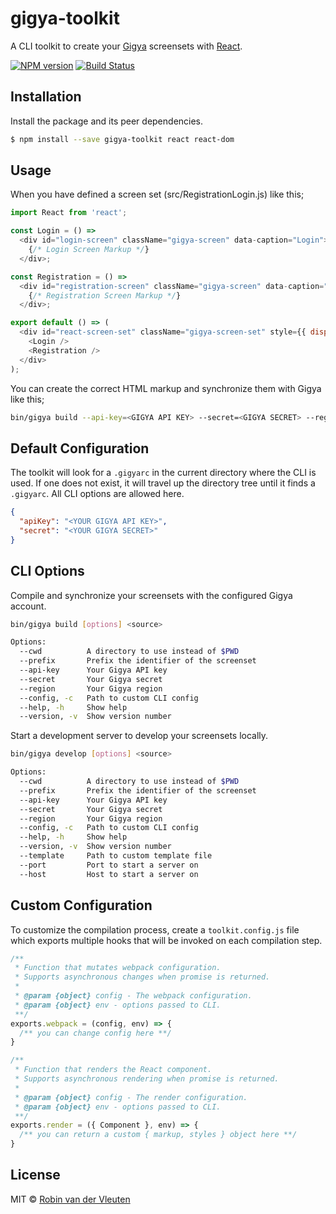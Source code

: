 # gigya-toolkit

A CLI toolkit to create your [Gigya](https://www.gigya.com) screensets with [React](https://reactjs.org/).

[![NPM version](https://img.shields.io/npm/v/gigya-toolkit.svg)](https://www.npmjs.com/package/gigya-toolkit)
[![Build Status](https://travis-ci.org/robinvdvleuten/gigya-toolkit.svg?branch=master)](https://travis-ci.org/robinvdvleuten/gigya-toolkit)

## Installation

Install the package and its peer dependencies.

```bash
$ npm install --save gigya-toolkit react react-dom
```

## Usage

When you have defined a screen set (src/RegistrationLogin.js) like this;

```js
import React from 'react';

const Login = () =>
  <div id="login-screen" className="gigya-screen" data-caption="Login">
    {/* Login Screen Markup */}
  </div>;

const Registration = () =>
  <div id="registration-screen" className="gigya-screen" data-caption="Register">
    {/* Registration Screen Markup */}
  </div>;

export default () => (
  <div id="react-screen-set" className="gigya-screen-set" style={{ display: 'none' }}>
    <Login />
    <Registration />
  </div>
);
```

You can create the correct HTML markup and synchronize them with Gigya like this;

```bash
bin/gigya build --api-key=<GIGYA API KEY> --secret=<GIGYA SECRET> --region=<GIGYA DATACENTER> src
```

## Default Configuration

The toolkit will look for a `.gigyarc` in the current directory where the CLI is used. If one does not exist, it will travel up the directory tree until it finds a `.gigyarc`. All CLI options are allowed here.

```json
{
  "apiKey": "<YOUR GIGYA API KEY>",
  "secret": "<YOUR GIGYA SECRET>"
}
```

## CLI Options

Compile and synchronize your screensets with the configured Gigya account.

```bash
bin/gigya build [options] <source>

Options:
  --cwd          A directory to use instead of $PWD
  --prefix       Prefix the identifier of the screenset
  --api-key      Your Gigya API key                                    [string]
  --secret       Your Gigya secret                                     [string]
  --region       Your Gigya region                                     [string]
  --config, -c   Path to custom CLI config                             [string]
  --help, -h     Show help                                             [boolean]
  --version, -v  Show version number                                   [boolean]
```

Start a development server to develop your screensets locally.

```bash
bin/gigya develop [options] <source>

Options:
  --cwd          A directory to use instead of $PWD
  --prefix       Prefix the identifier of the screenset
  --api-key      Your Gigya API key                                    [string]
  --secret       Your Gigya secret                                     [string]
  --region       Your Gigya region                                     [string]
  --config, -c   Path to custom CLI config                             [string]
  --help, -h     Show help                                             [boolean]
  --version, -v  Show version number                                   [boolean]
  --template     Path to custom template file                          [string]
  --port         Port to start a server on                             [default: 3000]
  --host         Host to start a server on                             [default: "localhost"]
```

## Custom Configuration

To customize the compilation process, create a `toolkit.config.js` file which exports multiple hooks that will be invoked on each compilation step.

```js
/**
 * Function that mutates webpack configuration.
 * Supports asynchronous changes when promise is returned.
 *
 * @param {object} config - The webpack configuration.
 * @param {object} env - options passed to CLI.
 **/
exports.webpack = (config, env) => {
  /** you can change config here **/
}

/**
 * Function that renders the React component.
 * Supports asynchronous rendering when promise is returned.
 *
 * @param {object} config - The render configuration.
 * @param {object} env - options passed to CLI.
 **/
exports.render = ({ Component }, env) => {
  /** you can return a custom { markup, styles } object here **/
}
```

## License

MIT © [Robin van der Vleuten](https://www.robinvdvleuten.nl)
